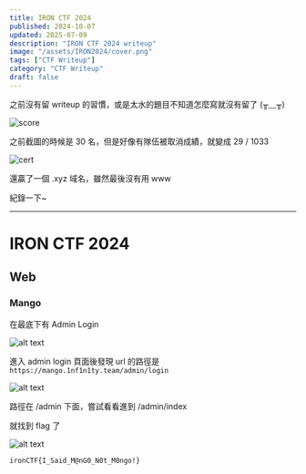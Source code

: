 ```yaml
---
title: IRON CTF 2024
published: 2024-10-07
updated: 2025-07-09
description: "IRON CTF 2024 writeup"
image: "/assets/IRON2024/cover.png"
tags: ["CTF Writeup"]
category: "CTF Writeup"
draft: false
---
```


之前沒有留 writeup 的習慣，或是太水的題目不知道怎麼寫就沒有留了 (╥﹏╥)

![score](/assets/IRON2024/image.png)

之前截圖的時候是 30 名，但是好像有隊伍被取消成績，就變成 29 / 1033

![cert](/assets/IRON2024/cert.png)

還贏了一個 .xyz 域名，雖然最後沒有用 www

紀錄一下~

---

# IRON CTF 2024

## Web

### Mango

在最底下有 Admin Login

![alt text](/assets/IRON2024/Mango/image.png)

進入 admin login 頁面後發現 url 的路徑是 `https://mango.1nf1n1ty.team/admin/login`

![alt text](/assets/IRON2024/Mango/image-1.png)

路徑在 /admin 下面，嘗試看看進到 /admin/index

就找到 flag 了

![alt text](/assets/IRON2024/Mango/image-2.png)

```
ironCTF{I_Said_M@nG0_N0t_M0ngo!}
```
